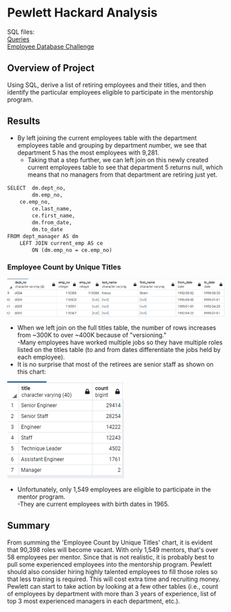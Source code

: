 # Pewlett Hackard Analysis
  
SQL files:  
[Queries](/Queries/queries.sql)  
[Employee Database Challenge](/Queries/SQL/Employee_Database_Challenge.sql)  
  
## Overview of Project
Using SQL, derive a list of retiring employees and their titles, and then identify the particular employees eligible to participate in the mentorship program.
  
## Results
* By left joining the current employees table with the department employees table and grouping by department number, we see that department 5 has the most employees with 9,281.  
	- Taking that a step further, we can left join on this newly created current employees table to see that department 5 returns null, which means that no managers from that department are retiring just yet.  
```
SELECT  dm.dept_no,
        dm.emp_no,
	ce.emp_no,
        ce.last_name,
        ce.first_name,
        dm.from_date,
        dm.to_date
FROM dept_manager AS dm
    LEFT JOIN current_emp AS ce
        ON (dm.emp_no = ce.emp_no)
```  
### Employee Count by Unique Titles  
  
![Department 5](/Department_5.png "Department 5")  
* When we left join on the full titles table, the number of rows increases from ~300K to over ~400K because of "versioning."  
	-Many employees have worked multiple jobs so they have multiple roles listed on the titles table (to and from dates differentiate the jobs held by each employee).  
* It is no surprise that most of the retirees are senior staff as shown on this chart:    	
  
![Employees_By_Unique_Title](/Employees_By_Unique_Title.png "Employees_By_Unique_Title")  
  
* Unfortunately, only 1,549 employees are eligible to participate in the mentor program.   
	-They are current employees with birth dates in 1965.   
  
## Summary
From summing the 'Employee Count by Unique Titles' chart, it is evident that 90,398 roles will become vacant.  With only 1,549 mentors, that's over 58 employees per mentor.  Since that is not realistic, it is probably best to pull some experienced employees into the mentorship program.  Pewlett should also consider hiring highly talented employees to fill those roles so that less training is required.  This will cost extra time and recruiting money.  Pewlett can start to take action by looking at a few other tables (i.e., count of employees by department with more than 3 years of experience, list of top 3 most experienced managers in each department, etc.).    
  

